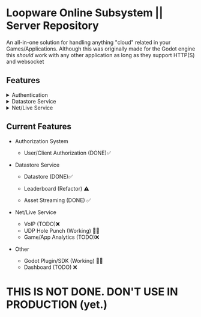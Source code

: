 # Loopware Online Subsystem || Server Repository
An all-in-one solution for handling anything "cloud" related in your Games/Applications. Although this was originally made for the Godot engine this *should* work with any other application as long as they support HTTP(S) and websocket

## Features
<details>
<summary> Authentication </summary>
- User/Client Authorization via JWT
</details>

<details>
<summary> Datastore Service </summary>
- Fully manageable Datastore service built with MongoDB
<br>
Allows for Cloud Saves, Leaderboards, Asset Streaming, and more
</details>

<details>
<summary> Net/Live Service </summary>
- VoIP
<br>
- NAT Punchthrough
<br>
- Game/App Analytics
</details>


## Current Features
* Authorization System
	- User/Client Authorization (DONE)✅

* Datastore Service
	- Datastore (DONE)✅

	- Leaderboard (Refactor) ⚠

	- Asset Streaming (DONE) ✅

* Net/Live Service
	- VoIP (TODO)❌
	- UDP Hole Punch (Working) 👨‍💻
	- Game/App Analytics (TODO)❌

* Other
	- Godot Plugin/SDK (Working) 👨‍💻
	- Dashboard (TODO) ❌

# THIS IS NOT DONE. DON'T USE IN PRODUCTION (yet.)